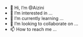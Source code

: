- 👋 Hi, I’m @Aizini
- 👀 I’m interested in ...
- 🌱 I’m currently learning ...
- 💞️ I’m looking to collaborate on ...
- 📫 How to reach me ...

<!---
Aizini/Aizini is a ✨ special ✨ repository because its `README.md` (this file) appears on your GitHub profile.
You can click the Preview link to take a look at your changes.
--->
